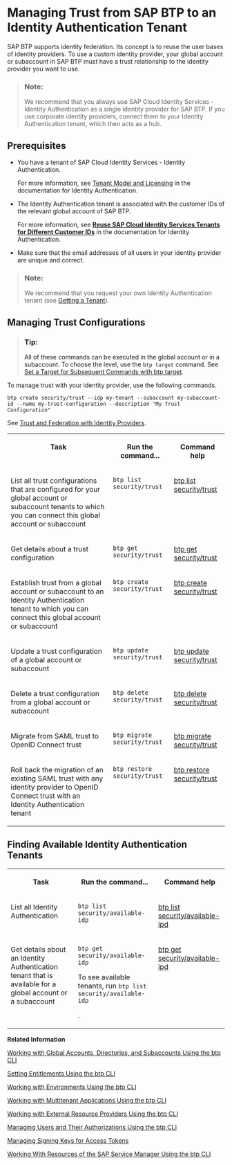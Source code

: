 <!-- loio6140107ac5da428a930cfefd73468628 -->

# Managing Trust from SAP BTP to an Identity Authentication Tenant

SAP BTP supports identity federation. Its concept is to reuse the user bases of identity providers. To use a custom identity provider, your global account or subaccount in SAP BTP must have a trust relationship to the identity provider you want to use.

> ### Note:  
> We recommend that you always use SAP Cloud Identity Services - Identity Authentication as a single identity provider for SAP BTP. If you use corporate identity providers, connect them to your Identity Authentication tenant, which then acts as a hub.



<a name="loio6140107ac5da428a930cfefd73468628__section_zmw_mz2_tvb"/>

## Prerequisites

-   You have a tenant of SAP Cloud Identity Services - Identity Authentication.

    For more information, see [Tenant Model and Licensing](https://help.sap.com/docs/IDENTITY_AUTHENTICATION/6d6d63354d1242d185ab4830fc04feb1/93160ebd2dcb40e98aadcbb9a970f2b9.html?version=Cloud) in the documentation for Identity Authentication.

-   The Identity Authentication tenant is associated with the customer IDs of the relevant global account of SAP BTP.

    For more information, see [**Reuse SAP Cloud Identity Services Tenants for Different Customer IDs**](https://help.sap.com/docs/identity-authentication/identity-authentication/reuse-sap-cloud-identity-services-tenants-for-different-customer-ids) in the documentation for Identity Authentication.

-   Make sure that the email addresses of all users in your identity provider are unique and correct.


> ### Note:  
> We recommend that you request your own Identity Authentication tenant \(see [Getting a Tenant](https://help.sap.com/docs/IDENTITY_AUTHENTICATION/6d6d63354d1242d185ab4830fc04feb1/93160ebd2dcb40e98aadcbb9a970f2b9.html#getting-a-tenant)\).



<a name="loio6140107ac5da428a930cfefd73468628__section_l1j_mgj_rhb"/>

## Managing Trust Configurations

> ### Tip:  
> All of these commands can be executed in the global account or in a subaccount. To choose the level, use the `btp target` command. See [Set a Target for Subsequent Commands with btp target](set-a-target-for-subsequent-commands-with-btp-target-720645a.md).

To manage trust with your identity provider, use the following commands.

```
btp create security/trust --idp my-tenant --subaccount my-subaccount-id --name my-trust-configuration --description "My Trust Configuration"
```

See [Trust and Federation with Identity Providers](trust-and-federation-with-identity-providers-cb1bc8f.md).


<table>
<tr>
<th valign="top">

Task



</th>
<th valign="top">

Run the command...



</th>
<th valign="top">

Command help



</th>
</tr>
<tr>
<td valign="top">

List all trust configurations that are configured for your global account or subaccount tenants to which you can connect this global account or subaccount



</td>
<td valign="top">

`btp list security/trust`



</td>
<td valign="top">

[btp list security/trust](https://help.sap.com/docs/BTP/btp-cli/btp-list-security-trust.html)



</td>
</tr>
<tr>
<td valign="top">

Get details about a trust configuration



</td>
<td valign="top">

`btp get security/trust` 



</td>
<td valign="top">

[btp get security/trust](https://help.sap.com/docs/BTP/btp-cli/btp-get-security-trust.html)



</td>
</tr>
<tr>
<td valign="top">

Establish trust from a global account or subaccount to an Identity Authentication tenant to which you can connect this global account or subaccount



</td>
<td valign="top">

`btp create security/trust`



</td>
<td valign="top">

[btp create security/trust](https://help.sap.com/docs/BTP/btp-cli/btp-create-security-trust.html)



</td>
</tr>
<tr>
<td valign="top">

Update a trust configuration of a global account or subaccount



</td>
<td valign="top">

`btp update security/trust`



</td>
<td valign="top">

[btp update security/trust](https://help.sap.com/docs/BTP/btp-cli/btp-update-security-trust.html)



</td>
</tr>
<tr>
<td valign="top">

Delete a trust configuration from a global account or subaccount



</td>
<td valign="top">

`btp delete security/trust`



</td>
<td valign="top">

[btp delete security/trust](https://help.sap.com/docs/BTP/btp-cli/btp-delete-security-trust.html)



</td>
</tr>
<tr>
<td valign="top">

Migrate from SAML trust to OpenID Connect trust



</td>
<td valign="top">

`btp migrate security/trust`



</td>
<td valign="top">

[btp migrate security/trust](https://help.sap.com/docs/btp/btp-cli-command-reference/btp-migrate-security-trust)



</td>
</tr>
<tr>
<td valign="top">

Roll back the migration of an existing SAML trust with any identity provider to OpenID Connect trust with an Identity Authentication tenant



</td>
<td valign="top">

`btp restore security/trust`



</td>
<td valign="top">

[btp restore security/trust](https://help.sap.com/docs/btp/btp-cli-command-reference/btp-restore-security-trust)



</td>
</tr>
</table>



<a name="loio6140107ac5da428a930cfefd73468628__section_vmj_cjj_rhb"/>

## Finding Available Identity Authentication Tenants


<table>
<tr>
<th valign="top">

Task



</th>
<th valign="top">

Run the command...



</th>
<th valign="top">

Command help



</th>
</tr>
<tr>
<td valign="top">

List all Identity Authentication



</td>
<td valign="top">

`btp list security/available-idp`



</td>
<td valign="top">

[btp list security/available-ipd](https://help.sap.com/docs/BTP/btp-cli/btp-list-security-available-idp.html)



</td>
</tr>
<tr>
<td valign="top">

Get details about an Identity Authentication tenant that is available for a global account or a subaccount



</td>
<td valign="top">

`btp get security/available-idp`

To see available tenants, run `btp list security/available-idp`

.



</td>
<td valign="top">

[btp get security/available-ipd](https://help.sap.com/docs/BTP/btp-cli/btp-get-security-available-idp.html)



</td>
</tr>
</table>

**Related Information**  


[Working with Global Accounts, Directories, and Subaccounts Using the btp CLI](working-with-global-accounts-directories-and-subaccounts-using-the-btp-cli-85a683e.md "Use the SAP BTP command line interface (btp CLI) to manage operations with global accounts, directories, and subaccounts.")

[Setting Entitlements Using the btp CLI](setting-entitlements-using-the-btp-cli-5af849c.md "Use the SAP BTP command line interface (btp CLI) to set entitlements to define the functionality or permissions available for users of global accounts, directories, and subaccounts.")

[Working with Environments Using the btp CLI](working-with-environments-using-the-btp-cli-48db155.md "Use the SAP BTP command line interface (btp CLI) to manage runtime environment instances in a subaccount. For example, enable the Cloud Foundry environment by creating a Cloud Foundry org (environment instance).")

[Working with Multitenant Applications Using the btp CLI](working-with-multitenant-applications-using-the-btp-cli-c1b0fcc.md "Use the SAP BTP command line interface (btp CLI) to manage the multitenant applications to which a subaccount is entitled to subscribe.")

[Working with External Resource Providers Using the btp CLI](working-with-external-resource-providers-using-the-btp-cli-48d7688.md "Use the SAP BTP command line interface (btp CLI) to get details, or to create or delete resource provider instances in a global account.")

[Managing Users and Their Authorizations Using the btp CLI](managing-users-and-their-authorizations-using-the-btp-cli-94bb593.md "User authorizations are managed by assigning role collections to users (for example, Subaccount Administrator). Use the SAP BTP command-line interface (btp CLI) to manage roles and role collections, and to assign role collections to users.")

[Managing Signing Keys for Access Tokens](managing-signing-keys-for-access-tokens-dfca1d3.md "Use the SAP BTP command line interface (btp CLI) to manage signing keys for access tokens in the subaccount.")

[Working With Resources of the SAP Service Manager Using the btp CLI](working-with-resources-of-the-sap-service-manager-using-the-btp-cli-fe6a53b.md "Use the SAP BTP command line interface to perform various operations related to your platforms, attached service brokers, service instances, and service bindings.")

